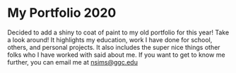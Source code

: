 # My Portfolio 2020
Decided to add a shiny to coat of paint to my old portfolio for this year! Take a look around! It highlights my education, work I have done for school, others, and personal projects. It also includes the super nice things other folks who I have worked with said about me. If you want to get to know me further, you can email me at nsims@ggc.edu
